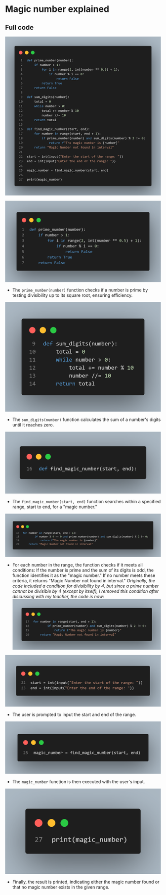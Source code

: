 # Magic number explained
## Full code
![](image\image10.png)

![](image\image1.png)
   - The `prime_number(number)` function checks if a number is prime by testing divisibility up to its square root, ensuring efficiency.

![](image\image2.png)
   - The `sum_digits(number)` function calculates the sum of a number's digits until it reaches zero.

![](image\image3.png)
   - The `find_magic_number(start, end)` function searches within a specified range, start to end, for a "magic number."

![](image\image4.png)
   - For each number in the range, the function checks if it meets all conditions: If the number is prime and the sum of its digits is odd, the function identifies it as the "magic number." If no number meets these criteria, it returns "Magic Number not found in interval." *Originally, the code included a condition for divisibility by 4, but since a prime number cannot be divisible by 4 (except by itself), I removed this condition after discussing with my teacher, the code is now:*
   ![](image\image5.png)

![](image\image7.png)
   - The user is prompted to input the start and end of the range.

![](image\image8.png)
   - The `magic_number` function is then executed with the user's input.

![](image\image9.png)
   - Finally, the result is printed, indicating either the magic number found or that no magic number exists in the given range.